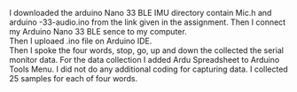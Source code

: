 I downloaded the arduino Nano 33 BLE IMU directory contain Mic.h and arduino -33-audio.ino from the link given in the assignment.
Then I connect my Arduino Nano 33 BLE sence to my computer.                                                                    
Then I uploaed .ino file on Arduino IDE.                                                                                      
Then I spoke the four words, stop, go, up and down the collected the serial monitor data.
For the data collection I added Ardu Spreadsheet to Arduino Tools Menu.
I did not do any additional coding for capturing data.
I collected 25 samples for each of four words.                                                                                   
